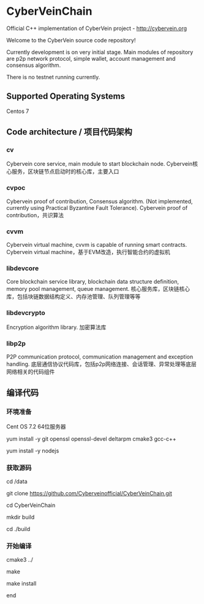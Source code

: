 # CyberVeinChain
Official C++ implementation of CyberVein project - <http://cybervein.org>

Welcome to the CyberVein source code repository!

Currently development is on very initial stage. Main modules of repository are p2p network protocol, simple wallet, account management and consensus algorithm.

There is no testnet running currently.

## Supported Operating Systems
Centos 7


## Code architecture / 项目代码架构
### cv
Cybervein core service, main module to start blockchain node.
Cybervein核心服务，区块链节点启动时的核心库，主要入口
### cvpoc
Cybervein proof of contribution, Consensus algorithm. (Not implemented, currently using Practical Byzantine Fault Tolerance).
Cybervein proof of contribution，共识算法
### cvvm
Cybervein virtual machine, cvvm is capable of running smart contracts.
Cybervein virtual machine，基于EVM改造，执行智能合约的虚拟机
### libdevcore
Core blockchain service library, blockchain data structure definition, memory pool management, queue management.
核心服务库，区块链核心库，包括块链数据结构定义、内存池管理、队列管理等等
### libdevcrypto
Encryption algorithm library.
加密算法库
### libp2p
P2P communication protocol, communication management and exception handling.
底层通信协议代码库，包括p2p网络连接、会话管理、异常处理等底层网络相关的代码组件

## 编译代码
### 环境准备
Cent OS 7.2 64位服务器

yum install -y git openssl openssl-devel deltarpm cmake3 gcc-c++

yum install -y nodejs

### 获取源码
cd /data

git clone https://github.com/Cyberveinofficial/CyberVeinChain.git

cd CyberVeinChain

mkdir build

cd ./build

### 开始编译
cmake3 ../

make

make install


end



